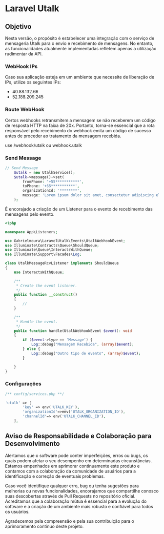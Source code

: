 # Laravel Utalk

## Objetivo

Nesta versão, o propósito é estabelecer uma integração com o serviço de mensageria Utalk para o envio e recebimento de
mensagens. No entanto, as funcionalidades atualmente implementadas refletem apenas a utilização rudimentar da API.


### WebHook IPs

Caso sua aplicação esteja em um ambiente que necessite de liberação de IPs, utilize os seguintes IPs:

* 40.88.132.66
* 52.188.209.245

### Route WebHook

Certos webhooks retransmitem a mensagem se não receberem um código de resposta HTTP na faixa de 20x. Portanto, torna-se
essencial que a rota responsável pelo recebimento do webhook emita um código de sucesso antes de proceder ao tratamento
da mensagem recebida.

use /webhook/utalk ou webhook.utalk


### Send Message

```php
// Send Message
    $utalk = new UtalkService();
    $utalk->message()->set(
        fromPhone: '+55***********',
        toPhone: '+55***********',
        organizationId: '********',
        message: 'Lorem ipsum dolor sit amet, consectetur adipiscing elit.'
    );
```

É encorajado a criação de um Listener para o evento de recebimento das mensagens pelo evento.

```php
<?php

namespace App\Listeners;

use Gabrielmoura\LaravelUtalk\Events\UtalkWebhookEvent;
use Illuminate\Contracts\Queue\ShouldQueue;
use Illuminate\Queue\InteractsWithQueue;
use Illuminate\Support\Facades\Log;

class UtalkMessageRcvListener implements ShouldQueue
{
    use InteractsWithQueue;

    /**
     * Create the event listener.
     */
    public function __construct()
    {
        //
    }

    /**
     * Handle the event.
     */
    public function handle(UtalkWebhookEvent $event): void
    {
        if ($event->type == 'Message') {
            Log::debug("Mensagem Recebida", (array)$event);
        } else {
            Log::debug("Outro tipo de evento", (array)$event);
        }

    }
}
```

### Configurações

```php
/** config/services.php **/

'utalk' => [
        'key' => env('UTALK_KEY'),
        'organizationId'=>env('UTALK_ORGANIZATION_ID'),
        'channelId'=> env('UTALK_CHANNEL_ID'),
    ],
```

## Aviso de Responsabilidade e Colaboração para Desenvolvimento

Alertamos que o software pode conter imperfeições, erros ou bugs, os quais podem afetar o seu desempenho em determinadas
circunstâncias. Estamos empenhados em aprimorar continuamente este produto e contamos com a colaboração da comunidade de
usuários para a identificação e correção de eventuais problemas.

Caso você identifique qualquer erro, bug ou tenha sugestões para melhorias ou novas funcionalidades, encorajamos que
compartilhe conosco suas descobertas através de Pull Requests no repositório oficial. Acreditamos que a colaboração
mútua é essencial para a evolução do software e a criação de um ambiente mais robusto e confiável para todos os
usuários.

Agradecemos pela compreensão e pela sua contribuição para o aprimoramento contínuo deste projeto.

